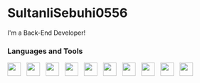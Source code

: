 # SultanliSebuhi0556
I'm a Back-End Developer!
### Languages and Tools
<img align="left" alt="" width="30px" style="padding-right: 10px;" src="https://cdn.jsdelivr.net/gh/devicons/devicon@latest/icons/csharp/csharp-original.svg">
<img align="left" alt="" width="30px" style="padding-right: 10px;" src="https://cdn.jsdelivr.net/gh/devicons/devicon@latest/icons/python/python-original.svg">
<img align="left" alt="" width="30px" style="padding-right: 10px;" src="https://cdn.jsdelivr.net/gh/devicons/devicon@latest/icons/docker/docker-original.svg">
<img align="left" alt="" width="30px" style="padding-right: 10px;" src="https://cdn.jsdelivr.net/gh/devicons/devicon@latest/icons/postgresql/postgresql-original.svg">
<img align="left" alt="" width="30px" style="padding-right: 10px;" src="https://cdn.jsdelivr.net/gh/devicons/devicon@latest/icons/microsoftsqlserver/microsoftsqlserver-original.svg">
<img align="left" alt="" width="30px" style="padding-right: 10px;" src="">
<img align="left" alt="" width="30px" style="padding-right: 10px;" src="">
<img align="left" alt="" width="30px" style="padding-right: 10px;" src="">
<img align="left" alt="" width="30px" style="padding-right: 10px;" src="">
<img align="left" alt="" width="30px" style="padding-right: 10px;" src="">
